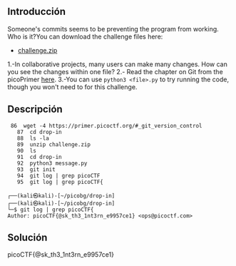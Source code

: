 ## Introducción
Someone's commits seems to be preventing the program from working. Who is it?You can download the challenge files here:

- [challenge.zip](https://artifacts.picoctf.net/c_titan/73/challenge.zip)

1.-In collaborative projects, many users can make many changes. How can you see the changes within one file?
2.- Read the chapter on Git from the picoPrimer [here](https://primer.picoctf.org/#_git_version_control).
3.-You can use `python3 <file>.py` to try running the code, though you won't need to for this challenge.
## Descripción
```
 86  wget -4 https://primer.picoctf.org/#_git_version_control
   87  cd drop-in
   88  ls -la
   89  unzip challenge.zip
   90  ls
   91  cd drop-in
   92  python3 message.py
   93  git init
   94  git log | grep picoCTF
   95  git log | grep picoCTF{

┌──(kali㉿kali)-[~/picobg/drop-in]
┌──(kali㉿kali)-[~/picobg/drop-in]
└─$ git log | grep picoCTF{
Author: picoCTF{@sk_th3_1nt3rn_e9957ce1} <ops@picoctf.com>

```

## Solución 
picoCTF{@sk_th3_1nt3rn_e9957ce1} 